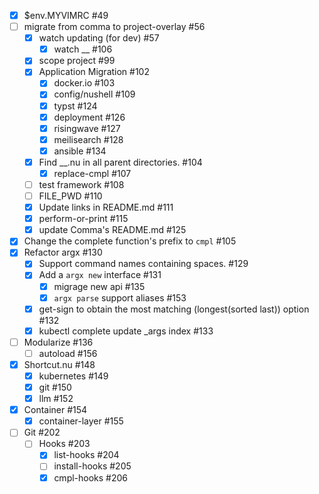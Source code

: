 - [x] $env.MYVIMRC #49
- [ ] migrate from comma to project-overlay #56
    - [x] watch updating (for dev) #57
        - [x] watch __ #106
    - [x] scope project #99
    - [x] Application Migration #102
        - [x] docker.io #103
        - [x] config/nushell #109
        - [x] typst #124
        - [x] deployment #126
        - [x] risingwave #127
        - [x] meilisearch #128
        - [x] ansible #134
    - [x] Find __.nu in all parent directories. #104
        - [x] replace-cmpl <file> #107
    - [ ] test framework #108
    - [ ] FILE_PWD #110
    - [x] Update links in README.md #111
    - [x] perform-or-print #115
    - [x] update Comma's README.md #125
- [x] Change the complete function's prefix to `cmpl` #105
- [x] Refactor argx #130
    - [x] Support command names containing spaces. #129
    - [x] Add a `argx new` interface #131
        - [x] migrage new api #135
        - [x] `argx parse` support aliases #153
    - [x] get-sign to obtain the most matching (longest(sorted last)) option #132
    - [x] kubectl complete update _args index #133
- [ ] Modularize #136
    - [ ] autoload #156
- [x] Shortcut.nu #148
    - [x] kubernetes #149
    - [x] git #150
    - [x] llm #152
- [x] Container #154
    - [x] container-layer #155
- [ ] Git #202
    - [ ] Hooks #203
        - [x] list-hooks #204
        - [ ] install-hooks #205
        - [x] cmpl-hooks #206